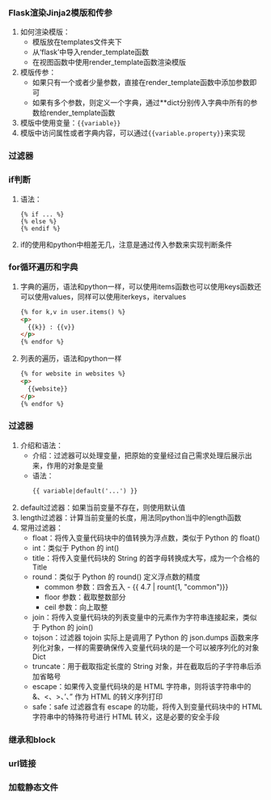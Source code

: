 ### Flask渲染Jinja2模版和传参

1. 如何渲染模版：
    * 模版放在templates文件夹下
    * 从‘flask’中导入render_template函数
    * 在视图函数中使用render_template函数渲染模版
2. 模版传参：
    * 如果只有一个或者少量参数，直接在render_template函数中添加参数即可
    * 如果有多个参数，则定义一个字典，通过**dict分别传入字典中所有的参数给render_template函数
3. 模版中使用变量：`{{variable}}`
4. 模版中访问属性或者字典内容，可以通过`{{variable.property}}`来实现

### 过滤器

### if判断

1. 语法：
    ```
    {% if ... %}
    {% else %}
    {% endif %}
    ```
2. if的使用和python中相差无几，注意是通过传入参数来实现判断条件

### for循环遍历和字典

1. 字典的遍历，语法和python一样，可以使用items函数也可以使用keys函数还可以使用values，同样可以使用iterkeys，itervalues
    ```html
    {% for k,v in user.items() %}
    <p>
      {{k}} : {{v}}
    </p>
    {% endfor %}
    ```
2. 列表的遍历，语法和python一样
    ```html
    {% for website in websites %}
    <p>
      {{website}}
    </p>
    {% endfor %}
    ```

### 过滤器

1. 介绍和语法：
    * 介绍：过滤器可以处理变量，把原始的变量经过自己需求处理后展示出来，作用的对象是变量
    * 语法：
      ```html
      {{ variable|default('...') }}
      ```
2. default过滤器：如果当前变量不存在，则使用默认值
3. length过滤器：计算当前变量的长度，用法同python当中的length函数
4. 常用过滤器：
    * float：将传入变量代码块中的值转换为浮点数，类似于 Python 的 float()
    * int：类似于 Python 的 int()
    * title：将传入变量代码块的 String 的首字母转换成大写，成为一个合格的 Title
    * round：类似于 Python 的 round() 定义浮点数的精度
        - common 参数：四舍五入 - {{ 4.7 | rount(1, "common")}}
        - floor 参数：截取整数部分
        - ceil 参数：向上取整
    * join：将传入变量代码块的列表变量中的元素作为字符串连接起来，类似于 Python 的 join()
    * tojson：过滤器 tojoin 实际上是调用了 Python 的 json.dumps 函数来序列化对象，一样的需要确保传入变量代码块的是一个可以被序列化的对象 Dict
    * truncate：用于截取指定长度的 String 对象，并在截取后的子字符串后添加省略号
    * escape：如果传入变量代码块的是 HTML 字符串，则将该字符串中的 &、<、>、’、” 作为 HTML 的转义序列打印
    * safe：safe 过滤器含有 escape 的功能，将传入到变量代码块中的 HTML 字符串中的特殊符号进行 HTML 转义，这是必要的安全手段

### 继承和block

### url链接

### 加载静态文件


